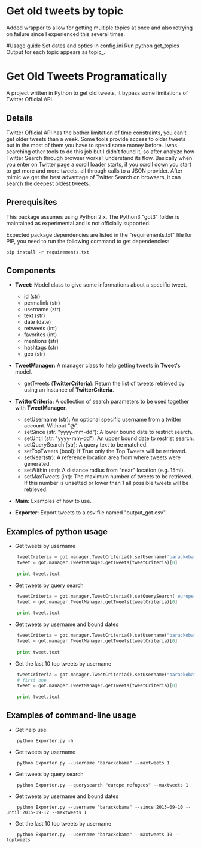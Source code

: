 # Get old tweets by topic 
Added wrapper to allow for getting multiple topics at once and also retrying on failure since I experienced this several times.

#Usage guide
Set dates and optics in config.ini
Run python get_topics
Output for each topic appears as topic_<topic>.


# Get Old Tweets Programatically
A project written in Python to get old tweets, it bypass some limitations of Twitter Official API.

## Details
Twitter Official API has the bother limitation of time constraints, you can't get older tweets than a week. Some tools provide access to older tweets but in the most of them you have to spend some money before.
I was searching other tools to do this job but I didn't found it, so after analyze how Twitter Search through browser works I understand its flow. Basically when you enter on Twitter page a scroll loader starts, if you scroll down you start to get more and more tweets, all through calls to a JSON provider. After mimic we get the best advantage of Twitter Search on browsers, it can search the deepest oldest tweets.

## Prerequisites
This package assumes using Python 2.x. The Python3 "got3" folder is maintained as experimental and is not officially supported.

Expected package dependencies are listed in the "requirements.txt" file for PIP, you need to run the following command to get dependencies:
```
pip install -r requirements.txt
```

## Components
- **Tweet:** Model class to give some informations about a specific tweet.
  - id (str)
  - permalink (str)
  - username (str)
  - text (str)
  - date (date)
  - retweets (int)
  - favorites (int)
  - mentions (str)
  - hashtags (str)
  - geo (str)

- **TweetManager:** A manager class to help getting tweets in **Tweet**'s model.
  - getTweets (**TwitterCriteria**): Return the list of tweets retrieved by using an instance of **TwitterCriteria**. 

- **TwitterCriteria:** A collection of search parameters to be used together with **TweetManager**.
  - setUsername (str): An optional specific username from a twitter account. Without "@".
  - setSince (str. "yyyy-mm-dd"): A lower bound date to restrict search.
  - setUntil (str. "yyyy-mm-dd"): An upper bound date to restrist search.
  - setQuerySearch (str): A query text to be matched.
  - setTopTweets (bool): If True only the Top Tweets will be retrieved.
  - setNear(str): A reference location area from where tweets were generated.
  - setWithin (str): A distance radius from "near" location (e.g. 15mi).
  - setMaxTweets (int): The maximum number of tweets to be retrieved. If this number is unsetted or lower than 1 all possible tweets will be retrieved.
  
- **Main:** Examples of how to use.

- **Exporter:** Export tweets to a csv file named "output_got.csv".

## Examples of python usage
- Get tweets by username
``` python
	tweetCriteria = got.manager.TweetCriteria().setUsername('barackobama').setMaxTweets(1)
	tweet = got.manager.TweetManager.getTweets(tweetCriteria)[0]
	  
    print tweet.text
```    
- Get tweets by query search
``` python
	tweetCriteria = got.manager.TweetCriteria().setQuerySearch('europe refugees').setSince("2015-05-01").setUntil("2015-09-30").setMaxTweets(1)
	tweet = got.manager.TweetManager.getTweets(tweetCriteria)[0]
	  
    print tweet.text
```    
- Get tweets by username and bound dates
``` python
	tweetCriteria = got.manager.TweetCriteria().setUsername("barackobama").setSince("2015-09-10").setUntil("2015-09-12").setMaxTweets(1)
	tweet = got.manager.TweetManager.getTweets(tweetCriteria)[0]
	  
    print tweet.text
```
- Get the last 10 top tweets by username
``` python
	tweetCriteria = got.manager.TweetCriteria().setUsername("barackobama").setTopTweets(True).setMaxTweets(10)
	# first one
	tweet = got.manager.TweetManager.getTweets(tweetCriteria)[0]
	  
    print tweet.text
```

## Examples of command-line usage
- Get help use
```
    python Exporter.py -h
``` 
- Get tweets by username
```
    python Exporter.py --username "barackobama" --maxtweets 1
```    
- Get tweets by query search
```
    python Exporter.py --querysearch "europe refugees" --maxtweets 1
```    
- Get tweets by username and bound dates
```
    python Exporter.py --username "barackobama" --since 2015-09-10 --until 2015-09-12 --maxtweets 1
```
- Get the last 10 top tweets by username
```
    python Exporter.py --username "barackobama" --maxtweets 10 --toptweets
```
